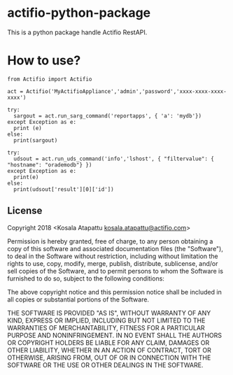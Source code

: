 # actifio-python-package

This is a python package handle Actifio RestAPI. 

# How to use?

```
from Actifio import Actifio

act = Actifio('MyActifioAppliance','admin','password','xxxx-xxxx-xxxx-xxxx')

try:
  sargout = act.run_sarg_command('reportapps', { 'a': 'mydb'})
except Exception as e:
  print (e)
else:
  print(sargout) 

try: 
  udsout = act.run_uds_command('info','lshost', { "filtervalue": { "hostname": "orademodb"} })
except Exception as e:
  print(e)
else:
  print(udsout['result'][0]['id'])
```

License
-------

Copyright 2018 <Kosala Atapattu kosala.atapattu@actifio.com>

Permission is hereby granted, free of charge, to any person obtaining a copy of this software and associated documentation files (the "Software"), to deal in the Software without restriction, including without limitation the rights to use, copy, modify, merge, publish, distribute, sublicense, and/or sell copies of the Software, and to permit persons to whom the Software is furnished to do so, subject to the following conditions:

The above copyright notice and this permission notice shall be included in all copies or substantial portions of the Software.

THE SOFTWARE IS PROVIDED "AS IS", WITHOUT WARRANTY OF ANY KIND, EXPRESS OR IMPLIED, INCLUDING BUT NOT LIMITED TO THE WARRANTIES OF MERCHANTABILITY, FITNESS FOR A PARTICULAR PURPOSE AND NONINFRINGEMENT. IN NO EVENT SHALL THE AUTHORS OR COPYRIGHT HOLDERS BE LIABLE FOR ANY CLAIM, DAMAGES OR OTHER LIABILITY, WHETHER IN AN ACTION OF CONTRACT, TORT OR OTHERWISE, ARISING FROM, OUT OF OR IN CONNECTION WITH THE SOFTWARE OR THE USE OR OTHER DEALINGS IN THE SOFTWARE.

